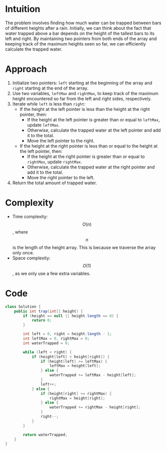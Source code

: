 # Intuition
The problem involves finding how much water can be trapped between bars of different heights after a rain. Initially, we can think about the fact that water trapped above a bar depends on the height of the tallest bars to its left and right. By maintaining two pointers from both ends of the array and keeping track of the maximum heights seen so far, we can efficiently calculate the trapped water.

# Approach
1. Initialize two pointers: `left` starting at the beginning of the array and `right` starting at the end of the array.
2. Use two variables, `leftMax` and `rightMax`, to keep track of the maximum height encountered so far from the left and right sides, respectively.
3. Iterate while `left` is less than `right`:
   - If the height at the left pointer is less than the height at the right pointer, then:
     - If the height at the left pointer is greater than or equal to `leftMax`, update `leftMax`.
     - Otherwise, calculate the trapped water at the left pointer and add it to the total.
     - Move the left pointer to the right.
   - If the height at the right pointer is less than or equal to the height at the left pointer, then:
     - If the height at the right pointer is greater than or equal to `rightMax`, update `rightMax`.
     - Otherwise, calculate the trapped water at the right pointer and add it to the total.
     - Move the right pointer to the left.
4. Return the total amount of trapped water.

# Complexity
- Time complexity: $$O(n)$$, where $$n$$ is the length of the height array. This is because we traverse the array only once.
- Space complexity: $$O(1)$$, as we only use a few extra variables.

# Code
```java
class Solution {
    public int trap(int[] height) {
        if (height == null || height.length == 0) {
            return 0;
        }

        int left = 0, right = height.length - 1;
        int leftMax = 0, rightMax = 0;
        int waterTrapped = 0;

        while (left < right) {
            if (height[left] < height[right]) {
                if (height[left] >= leftMax) {
                    leftMax = height[left];
                } else {
                    waterTrapped += leftMax - height[left];
                }
                left++;
            } else {
                if (height[right] >= rightMax) {
                    rightMax = height[right];
                } else {
                    waterTrapped += rightMax - height[right];
                }
                right--;
            }
        }

        return waterTrapped;
    }
}
```